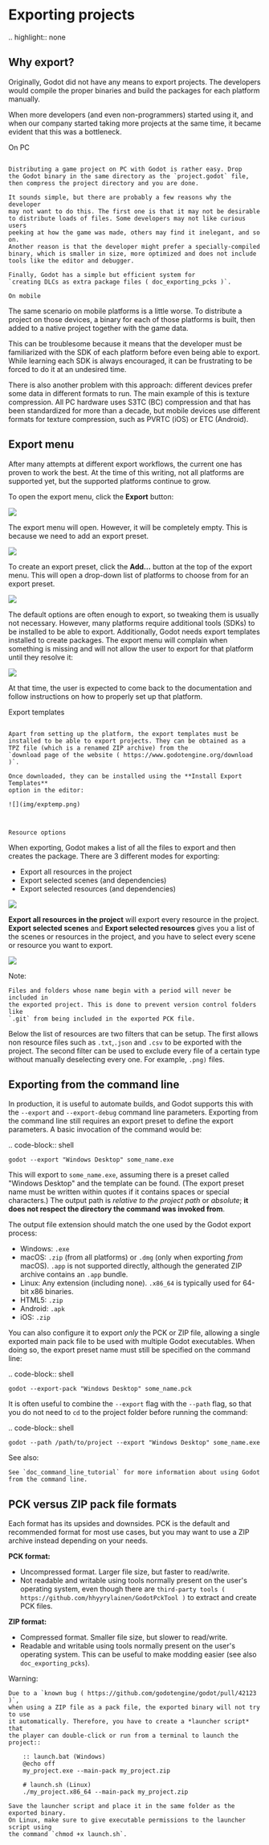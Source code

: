 

Exporting projects
==================

.. highlight:: none

Why export?
-----------

Originally, Godot did not have any means to export projects. The
developers would compile the proper binaries and build the packages for
each platform manually.

When more developers (and even non-programmers) started using it, and
when our company started taking more projects at the same time, it
became evident that this was a bottleneck.

On PC
~~~~~

Distributing a game project on PC with Godot is rather easy. Drop
the Godot binary in the same directory as the `project.godot` file,
then compress the project directory and you are done.

It sounds simple, but there are probably a few reasons why the developer
may not want to do this. The first one is that it may not be desirable
to distribute loads of files. Some developers may not like curious users
peeking at how the game was made, others may find it inelegant, and so on.
Another reason is that the developer might prefer a specially-compiled
binary, which is smaller in size, more optimized and does not include
tools like the editor and debugger.

Finally, Godot has a simple but efficient system for
`creating DLCs as extra package files ( doc_exporting_pcks )`.

On mobile
~~~~~~~~~

The same scenario on mobile platforms is a little worse.
To distribute a project on those devices, a binary for each of
those platforms is built, then added to a native project together
with the game data.

This can be troublesome because it means that the developer must be
familiarized with the SDK of each platform before even being able to
export. While learning each SDK is always encouraged, it can be
frustrating to be forced to do it at an undesired time.

There is also another problem with this approach: different devices
prefer some data in different formats to run. The main example of this
is texture compression. All PC hardware uses S3TC (BC) compression and
that has been standardized for more than a decade, but mobile devices
use different formats for texture compression, such as PVRTC (iOS) or
ETC (Android).

Export menu
-----------

After many attempts at different export workflows, the current one has
proven to work the best. At the time of this writing, not all platforms are
supported yet, but the supported platforms continue to grow.

To open the export menu, click the **Export** button:

![](img/export.png)

The export menu will open. However, it will be completely empty.
This is because we need to add an export preset.

![](img/export_dialog.png)

To create an export preset, click the **Add…** button at the top
of the export menu. This will open a drop-down list of platforms
to choose from for an export preset.

![](img/export_preset.png)

The default options are often enough to export, so tweaking them is
usually not necessary. However, many platforms require additional
tools (SDKs) to be installed to be able to export. Additionally, Godot
needs export templates installed to create packages. The export menu
will complain when something is missing and will not allow the user to
export for that platform until they resolve it:

![](img/export_error.png)

At that time, the user is expected to come back to the documentation and follow
instructions on how to properly set up that platform.

Export templates
~~~~~~~~~~~~~~~~

Apart from setting up the platform, the export templates must be
installed to be able to export projects. They can be obtained as a
TPZ file (which is a renamed ZIP archive) from the
`download page of the website ( https://www.godotengine.org/download )`.

Once downloaded, they can be installed using the **Install Export Templates**
option in the editor:

![](img/exptemp.png)



Resource options
~~~~~~~~~~~~~~~~

When exporting, Godot makes a list of all the files to export and then
creates the package. There are 3 different modes for exporting:

-  Export all resources in the project
-  Export selected scenes (and dependencies)
-  Export selected resources (and dependencies)

![](img/expres.png)

**Export all resources in the project** will export every resource in the
project. **Export selected scenes** and **Export selected resources** gives
you a list of the scenes or resources in the project, and you have to
select every scene or resource you want to export.

![](img/expselected.png)

Note:


    Files and folders whose name begin with a period will never be included in
    the exported project. This is done to prevent version control folders like
    `.git` from being included in the exported PCK file.

Below the list of resources are two filters that can be setup. The first allows
non resource files such as `.txt`,`.json` and `.csv` to be exported with
the project. The second filter can be used to exclude every file of a certain
type without manually deselecting every one. For example, `.png)` files.

Exporting from the command line
-------------------------------

In production, it is useful to automate builds, and Godot supports this
with the `--export` and `--export-debug` command line parameters.
Exporting from the command line still requires an export preset to define
the export parameters. A basic invocation of the command would be:

.. code-block:: shell

    godot --export "Windows Desktop" some_name.exe

This will export to `some_name.exe`, assuming there is a preset
called "Windows Desktop" and the template can be found. (The export preset name
must be written within quotes if it contains spaces or special characters.)
The output path is *relative to the project path* or *absolute*;
**it does not respect the directory the command was invoked from**.

The output file extension should match the one used by the Godot export process:

- Windows: `.exe`
- macOS: `.zip` (from all platforms) or `.dmg` (only when exporting *from* macOS).
  `.app` is not supported directly, although the generated ZIP archive contains an `.app` bundle.
- Linux: Any extension (including none). `.x86_64` is typically used for 64-bit x86 binaries.
- HTML5: `.zip`
- Android: `.apk`
- iOS: `.zip`

You can also configure it to export *only* the PCK or ZIP file, allowing
a single exported main pack file to be used with multiple Godot executables.
When doing so, the export preset name must still be specified on the command line:

.. code-block:: shell

    godot --export-pack "Windows Desktop" some_name.pck

It is often useful to combine the `--export` flag with the `--path`
flag, so that you do not need to `cd` to the project folder before running
the command:

.. code-block:: shell

    godot --path /path/to/project --export "Windows Desktop" some_name.exe

See also:


    See `doc_command_line_tutorial` for more information about using Godot
    from the command line.

PCK versus ZIP pack file formats
--------------------------------

Each format has its upsides and downsides. PCK is the default and recommended
format for most use cases, but you may want to use a ZIP archive instead
depending on your needs.

**PCK format:**

- Uncompressed format. Larger file size, but faster to read/write.
- Not readable and writable using tools normally present on the user's
  operating system, even though there are
  `third-party tools ( https://github.com/hhyyrylainen/GodotPckTool )`
  to extract and create PCK files.

**ZIP format:**

- Compressed format. Smaller file size, but slower to read/write.
- Readable and writable using tools normally present on the user's operating system.
  This can be useful to make modding easier (see also `doc_exporting_pcks`).

Warning:


    Due to a `known bug ( https://github.com/godotengine/godot/pull/42123 )`,
    when using a ZIP file as a pack file, the exported binary will not try to use
    it automatically. Therefore, you have to create a *launcher script* that
    the player can double-click or run from a terminal to launch the project::

        :: launch.bat (Windows)
        @echo off
        my_project.exe --main-pack my_project.zip

        # launch.sh (Linux)
        ./my_project.x86_64 --main-pack my_project.zip

    Save the launcher script and place it in the same folder as the exported binary.
    On Linux, make sure to give executable permissions to the launcher script using
    the command `chmod +x launch.sh`.

